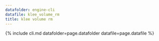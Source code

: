 ```yaml
---
datafolder: engine-cli
datafile: klee_volume_rm
title: klee volume rm
---
```

{% include cli.md datafolder=page.datafolder datafile=page.datafile %}

